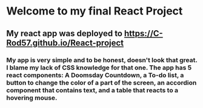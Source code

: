 # Welcome to my final React Project

## My react app was deployed to https://C-Rod57.github.io/React-project

### My app is very simple and to be honest, doesn't look that great. I blame my lack of CSS knowledge for that one. The app has 5 react components: A Doomsday Countdown, a To-do list, a button to change the color of a part of the screen, an accordion component that contains text, and a table that reacts to a hovering mouse. 
